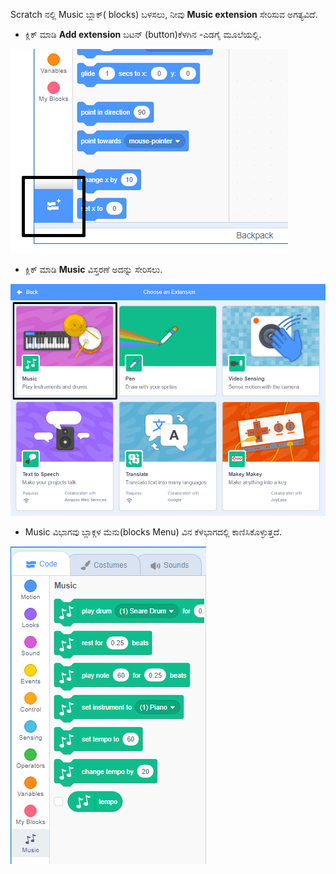 Scratch ‌ನಲ್ಲಿ Music ಬ್ಲಾಕ್( blocks) ಬಳಸಲು, ನೀವು **Music extension** ಸೇರಿಸುವ ಅಗತ್ಯವಿದೆ.

+ ಕ್ಲಿಕ್ ಮಾಡಿ **Add extension** ಬಟನ್ (button)ಕೆಳಗಿನ -ಎಡಗೈ ಮೂಲೆಯಲ್ಲಿ.

![add extension button highlighted](images/add-extension-annotated.png)

+ ಕ್ಲಿಕ್ ಮಾಡಿ **Music** ವಿಸ್ತರಣೆ ಅದನ್ನು ಸೇರಿಸಲು.

![music extension highlighted](images/click-music-annotated.png)

+ Music ವಿಭಾಗವು ಬ್ಲಾಕ್ಗಳ ಮೆನು(blocks Menu) ವಿನ ಕೆಳಭಾಗದಲ್ಲಿ ಕಾಣಿಸಿಕೊಳ್ಳುತ್ತದೆ.

![ಸಂಗೀತ ವಿಸ್ತರಣೆ ಬ್ಲಾಕ್ಗಳು (blocks)](images/music-extension-blocks.png)